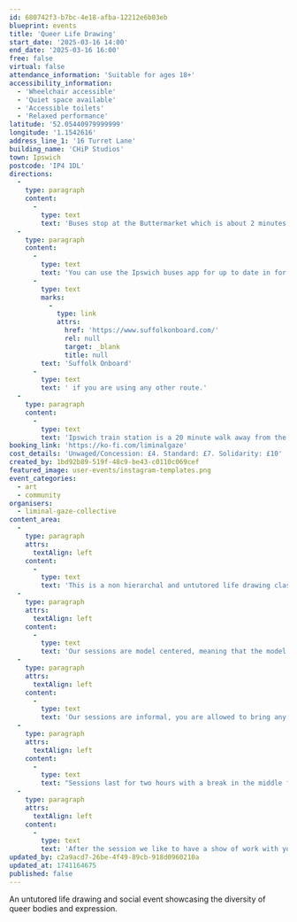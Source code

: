 ```yaml
---
id: 680742f3-b7bc-4e18-afba-12212e6b03eb
blueprint: events
title: 'Queer Life Drawing'
start_date: '2025-03-16 14:00'
end_date: '2025-03-16 16:00'
free: false
virtual: false
attendance_information: 'Suitable for ages 18+'
accessibility_information:
  - 'Wheelchair accessible'
  - 'Quiet space available'
  - 'Accessible toilets'
  - 'Relaxed performance'
latitude: '52.05440979999999'
longitude: '1.1542616'
address_line_1: '16 Turret Lane'
building_name: 'CHiP Studios'
town: Ipswich
postcode: 'IP4 1DL'
directions:
  -
    type: paragraph
    content:
      -
        type: text
        text: 'Buses stop at the Buttermarket which is about 2 minutes away from the venue.'
  -
    type: paragraph
    content:
      -
        type: text
        text: 'You can use the Ipswich buses app for up to date in for about bus timetables, you can also use '
      -
        type: text
        marks:
          -
            type: link
            attrs:
              href: 'https://www.suffolkonboard.com/'
              rel: null
              target: _blank
              title: null
        text: 'Suffolk Onboard'
      -
        type: text
        text: ' if you are using any other route.'
  -
    type: paragraph
    content:
      -
        type: text
        text: 'Ipswich train station is a 20 minute walk away from the venue, but there are also bus links that get you into the Buttermarket bus station.'
booking_link: 'https://ko-fi.com/liminalgaze'
cost_details: 'Unwaged/Concession: £4. Standard: £7. Solidarity: £10'
created_by: 1bd92b89-519f-48c9-be43-c0110c069cef
featured_image: user-events/instagram-templates.png
event_categories:
  - art
  - community
organisers:
  - liminal-gaze-collective
content_area:
  -
    type: paragraph
    attrs:
      textAlign: left
    content:
      -
        type: text
        text: 'This is a non hierarchal and untutored life drawing class. We host Queer Life drawing every month at CHiP studios with a new model each time to represent the diversity of the queer community.'
  -
    type: paragraph
    attrs:
      textAlign: left
    content:
      -
        type: text
        text: 'Our sessions are model centered, meaning that the model has full control of the space, they will bring props if they wish, create a playlist for us to enjoy together whatever best represents how they experience their own queer identity.'
  -
    type: paragraph
    attrs:
      textAlign: left
    content:
      -
        type: text
        text: 'Our sessions are informal, you are allowed to bring any materials you wish and connect with other attending artists during the session.'
  -
    type: paragraph
    attrs:
      textAlign: left
    content:
      -
        type: text
        text: "Sessions last for two hours with a break in the middle for yours and the model's comfort."
  -
    type: paragraph
    attrs:
      textAlign: left
    content:
      -
        type: text
        text: 'After the session we like to have a show of work with your consent. And at close of session we like to make a trip to a local pub.'
updated_by: c2a9acd7-26be-4f49-89cb-918d0960210a
updated_at: 1741164675
published: false
---
```

An untutored life drawing and social event showcasing the diversity of queer bodies and expression.